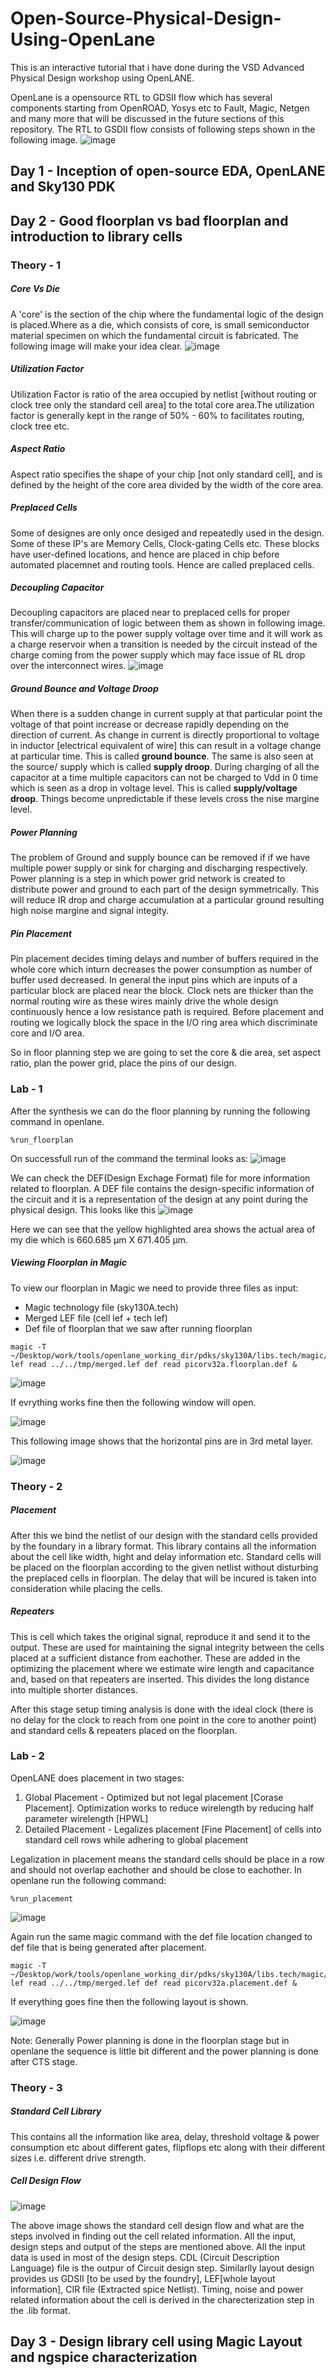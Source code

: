 # Open-Source-Physical-Design-Using-OpenLane
This is an interactive tutorial that i have done during the VSD Advanced Physical Design workshop using OpenLANE.

OpenLane is a opensource RTL to GDSII flow which has several components starting from OpenROAD, Yosys etc to  Fault, Magic, Netgen and many more that will be discussed in the future sections of this repository. The RTL to GSDII flow consists of following steps shown in the following image.
![image](https://user-images.githubusercontent.com/33130256/182671443-4abc6400-5661-44dd-ab7b-9a6ecf0c28f2.png)

## Day 1 - Inception of open-source EDA, OpenLANE and Sky130 PDK

## Day 2 - Good floorplan vs bad floorplan and introduction to library cells
### Theory - 1
##### Core Vs Die
A 'core' is the section of the chip where the fundamental logic of the design is placed.Where as a die, which consists of core, is small semiconductor material specimen on which the fundamental circuit is fabricated. The following image will make your idea clear.
![image](https://user-images.githubusercontent.com/33130256/182674867-834df35d-7188-495e-a720-48bca9cb3b09.png)

##### Utilization Factor
Utilization Factor is ratio of the area occupied by netlist [without routing or clock tree only the standard cell area] to the total core area.The utilization factor is generally kept in the range of 50% - 60% to facilitates routing, clock tree etc.

##### Aspect Ratio
Aspect ratio specifies the shape of your chip [not only standard cell], and is defined by the height of the core area divided by the width of the core area.

##### Preplaced Cells
Some of designes are only once desiged and repeatedly used in the design. Some of these IP's are Memory Cells, Clock-gating Cells etc. These blocks have user-defined locations, and hence are placed in chip before automated placemnet and routing tools. Hence are called preplaced cells. 

##### Decoupling Capacitor
Decoupling capacitors are placed near to preplaced cells for proper transfer/communication of logic between them as shown in following image. This will charge up to the power supply voltage over time and it will work as a charge reservoir when a transition is needed by the circuit instead of the charge coming from the power supply which may face issue of RL drop over the interconnect wires.
![image](https://user-images.githubusercontent.com/33130256/182683886-42dde8ea-3f6d-4591-8f22-0e185b610e53.png)

##### Ground Bounce and Voltage Droop
When there is a sudden change in current supply at that particular point the voltage of that point increase or decrease rapidly depending on the direction of current. As change in current is directly proportional to voltage in inductor [electrical equivalent of wire] this can result in a voltage change at particular time. This is called **ground bounce**. The same is also seen at the source/ supply which is called **supply droop**. During charging of all the capacitor at a time multiple capacitors can not be charged to Vdd in 0 time which is seen as a drop in voltage level. This is called **supply/voltage droop**. Things become unpredictable if these levels cross the nise margine level.

##### Power Planning
The problem of Ground and supply bounce can be removed if if we have multiple power supply or sink for charging and discharging respectively. Power planning is a step in which power grid network is created to distribute power and ground to each part of the design symmetrically. This will reduce IR drop and charge accumulation at a particular ground resulting high noise margine and signal integity. 

##### Pin Placement
Pin placement decides timing delays and number of buffers required in the whole core which inturn decreases the power consumption as number of buffer used decreased. In general the input pins which are inputs of a particular block are placed near the block. Clock nets are thicker than the normal routing wire as these wires mainly drive the whole design continuously hence a low resistance path is required. Before placement and routing we logically block the space in the I/O ring area which discriminate core and I/O area.

So in floor planning step we are going to set the core & die area, set aspect ratio, plan the power grid, place the pins of our design.

### Lab - 1
After the synthesis we can do the floor planning by running the following command in openlane.
```
%run_floorplan
```
On successfull run of the command the terminal looks as:
![image](https://user-images.githubusercontent.com/33130256/182763186-06558fb9-f749-42e0-82e6-54d7a3d31719.png)

We can check the DEF(Design Exchage Format) file for more information related to floorplan. A DEF file contains the design-specific information of the circuit and it is a representation of the design at any point during the physical design. This looks like this 
![image](https://user-images.githubusercontent.com/33130256/182775077-8817b10d-e166-4c06-a415-123ffe0ad0b1.png)

Here we can see that the yellow highlighted area shows the actual area of my die which is 660.685 µm X 671.405 µm. 

##### Viewing Floorplan in Magic
To view our floorplan in Magic we need to provide three files as input:

- Magic technology file (sky130A.tech)
- Merged LEF file (cell lef + tech lef)
- Def file of floorplan that we saw after running floorplan

```
magic -T ~/Desktop/work/tools/openlane_working_dir/pdks/sky130A/libs.tech/magic/sky130A.tech lef read ../../tmp/merged.lef def read picorv32a.floorplan.def &
```
![image](https://user-images.githubusercontent.com/33130256/182835028-46fc9248-3190-498c-bda4-facebf2de879.png)

If evrything works fine then the following window will open.

![image](https://user-images.githubusercontent.com/33130256/182837264-897e8cbf-1ae5-461d-b67e-a11fcd3fbc3d.png)

This following image shows that the horizontal pins are in 3rd metal layer.

![image](https://user-images.githubusercontent.com/33130256/182839954-508fcab3-1e77-4485-8f31-d6b88e395d2f.png)

### Theory - 2
##### Placement
After this we bind the netlist of our design with the standard cells provided by the foundary in a library format. This library contains all the information about the cell like width, hight and delay information etc. Standard cells will be placed on the floorplan according to the given netlist without disturbing the preplaced cells in floorplan. The delay that will be incured is taken into consideration while placing the cells.

##### Repeaters
This is cell which takes the original signal, reproduce it and send it to the output. These are used for maintaining the signal integrity between the cells placed at a sufficient distance from eachother. These are added in the optimizing the placement where we estimate wire length and capacitance and, based on that repeaters are inserted. This divides the long distance into multiple shorter distances.

After this stage setup timing analysis is done with the ideal clock (there is no delay for the clock to reach from one point in the core to another point) and standard cells & repeaters placed on the floorplan.

### Lab - 2
OpenLANE does placement in two stages:

1. Global Placement - Optimized but not legal placement [Corase Placement]. Optimization works to reduce wirelength by reducing half parameter wirelength [HPWL]
2. Detailed Placement - Legalizes placement [Fine Placement] of cells into standard cell rows while adhering to global placement

Legalization in placement means the standard cells should be place in a row and should not overlap eachother and should be close to eachother. In openlane run the following command:
```
%run_placement
```
![image](https://user-images.githubusercontent.com/33130256/182866007-dd3a5a1d-22f9-459b-90cf-bcb848c6c26b.png)

Again run the same magic command with the def file location changed to def file that is being generated after placement.

```
magic -T ~/Desktop/work/tools/openlane_working_dir/pdks/sky130A/libs.tech/magic/sky130A.tech lef read ../../tmp/merged.lef def read picorv32a.placement.def &
```
If everything goes fine then the following layout is shown.

![image](https://user-images.githubusercontent.com/33130256/182867679-c2e31181-91ac-4382-a1f6-670ccc83d1ad.png)

Note: Generally Power planning is done in the floorplan stage but in openlane the sequence is little bit different and the power planning is done after CTS stage.

### Theory - 3
##### Standard Cell Library 
This contains all the information like area, delay, threshold voltage & power consumption etc about different gates, flipflops etc along with their different sizes i.e. different drive strength. 

##### Cell Design Flow
![image](https://user-images.githubusercontent.com/33130256/182932162-bea087d5-1078-48d9-821c-0cc420d78d81.png)

The above image shows the standard cell design flow and what are the steps involved in finding out the cell related information. All the input, design steps and output of the steps are mentioned above. All the input data is used in most of the design steps.
CDL (Circuit Description Language) file is the outpur of Circuit design step. Similarlly layout design provides us GDSII [to be used by the foundry], LEF[whole layout information], CIR file (Extracted spice Netlist). Timing, noise and power related information about the cell is derived in the charecterization step in the .lib format.

## Day 3 - Design library cell using Magic Layout and ngspice characterization
